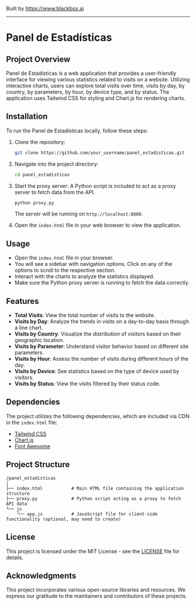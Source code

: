
Built by https://www.blackbox.ai

---

# Panel de Estadísticas

## Project Overview

Panel de Estadísticas is a web application that provides a user-friendly interface for viewing various statistics related to visits on a website. Utilizing interactive charts, users can explore total visits over time, visits by day, by country, by parameters, by hour, by device type, and by status. The application uses Tailwind CSS for styling and Chart.js for rendering charts.

## Installation

To run the Panel de Estadísticas locally, follow these steps:

1. Clone the repository:
   ```bash
   git clone https://github.com/your_username/panel_estadisticas.git
   ```
2. Navigate into the project directory:
   ```bash
   cd panel_estadisticas
   ```
3. Start the proxy server:
   A Python script is included to act as a proxy server to fetch data from the API.

   ```bash
   python proxy.py
   ```
   The server will be running on `http://localhost:8000`.

4. Open the `index.html` file in your web browser to view the application.

## Usage

- Open the `index.html` file in your browser. 
- You will see a sidebar with navigation options. Click on any of the options to scroll to the respective section.
- Interact with the charts to analyze the statistics displayed.
- Make sure the Python proxy server is running to fetch the data correctly.

## Features

- **Total Visits**: View the total number of visits to the website.
- **Visits by Day**: Analyze the trends in visits on a day-to-day basis through a line chart.
- **Visits by Country**: Visualize the distribution of visitors based on their geographic location.
- **Visits by Parameter**: Understand visitor behavior based on different site parameters.
- **Visits by Hour**: Assess the number of visits during different hours of the day.
- **Visits by Device**: See statistics based on the type of device used by visitors.
- **Visits by Status**: View the visits filtered by their status code.

## Dependencies

The project utilizes the following dependencies, which are included via CDN in the `index.html` file:

- [Tailwind CSS](https://tailwindcss.com)
- [Chart.js](https://www.chartjs.org)
- [Font Awesome](https://fontawesome.com)

## Project Structure

```
/panel_estadisticas
│
├── index.html           # Main HTML file containing the application structure
├── proxy.py             # Python script acting as a proxy to fetch API data
└── js
    └── app.js           # JavaScript file for client-side functionality (optional, may need to create)
```

## License

This project is licensed under the MIT License - see the [LICENSE](LICENSE) file for details.

## Acknowledgments

This project incorporates various open-source libraries and resources. We express our gratitude to the maintainers and contributors of these projects.